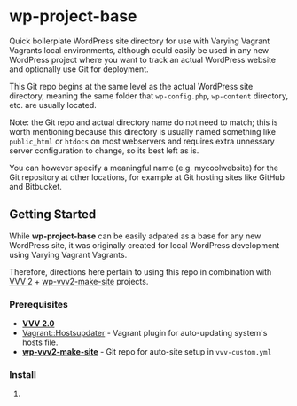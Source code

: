 # wp-project-base

Quick boilerplate WordPress site directory for use with Varying Vagrant Vagrants local environments, although could easily be used in any new WordPress project where you want to track an actual WordPress website and optionally use Git for deployment.

This Git repo begins at the same level as the actual WordPress site directory, meaning the same folder that `wp-config.php`, `wp-content` directory, etc. are usually located.

Note: the Git repo and actual directory name do not need to match; this is worth mentioning because this directory is usually named something like `public_html` or `htdocs` on most webservers and requires extra unnessary server configuration to change, so its best left as is.

You can however specify a meaningful name (e.g. mycoolwebsite) for the Git repository at other locations, for example at Git hosting sites like GitHub and Bitbucket.

## Getting Started

While **wp-project-base** can be easily adpated as a base for any new WordPress site, it was originally created for local WordPress development using Varying Vagrant Vagrants.

Therefore, directions here pertain to using this repo in combination with [VVV 2](https://github.com/Varying-Vagrant-Vagrants/VVV) + [wp-vvv2-make-site](https://github.com/SeanM88/wp-vvv2-make-site) projects.

### Prerequisites

* [**VVV 2.0**](https://github.com/Varying-Vagrant-Vagrants/VVV)
* [Vagrant::Hostsupdater](https://github.com/cogitatio/vagrant-hostsupdater) - Vagrant plugin for auto-updating system's hosts file.
* [**wp-vvv2-make-site**](https://github.com/SeanM88/wp-vvv2-make-site) - Git repo for auto-site setup in `vvv-custom.yml`

### Install

1. 

